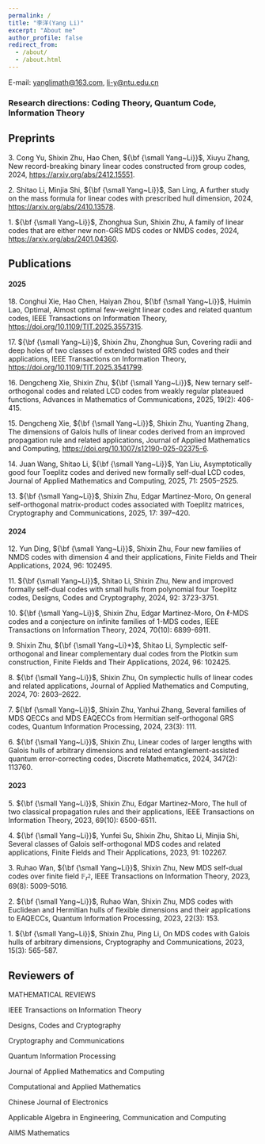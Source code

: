 ```yaml
---
permalink: /
title: "李洋(Yang Li)"
excerpt: "About me"
author_profile: false
redirect_from: 
  - /about/
  - /about.html
---
```



E-mail: yanglimath@163.com, li-y@ntu.edu.cn

### Research directions: Coding Theory, Quantum Code, Information Theory



## Preprints

$3.$ Cong Yu, Shixin Zhu, Hao Chen, ${\bf {\small Yang~Li}}$, Xiuyu Zhang, New record-breaking binary linear codes constructed from group codes, 2024, 
https://arxiv.org/abs/2412.15551.

$2.$ Shitao Li, Minjia Shi, ${\bf {\small Yang~Li}}$, San Ling, A further study on the mass formula for linear codes with prescribed hull dimension, 2024, https://arxiv.org/abs/2410.13578.

$1.$ ${\bf {\small Yang~Li}}$, Zhonghua Sun, Shixin Zhu, A family of linear codes that are either new non-GRS MDS codes or NMDS
codes, 2024, https://arxiv.org/abs/2401.04360.   




## Publications  

#### 2025

$18.$ Conghui Xie, Hao Chen, Haiyan Zhou, ${\bf {\small Yang~Li}}$, Huimin Lao, Optimal, Almost optimal few-weight linear codes and related quantum codes, IEEE Transactions on Information Theory, https://doi.org/10.1109/TIT.2025.3557315.

$17.$ ${\bf {\small Yang~Li}}$, Shixin Zhu, Zhonghua Sun, Covering radii and deep holes of two classes of extended twisted GRS codes and their applications, IEEE Transactions on Information Theory, https://doi.org/10.1109/TIT.2025.3541799.

$16.$ Dengcheng Xie, Shixin Zhu, ${\bf {\small Yang~Li}}$, New ternary self-orthogonal codes and related LCD codes from weakly regular plateaued functions, Advances in Mathematics of Communications, 2025, 19(2): 406-415. 

$15.$ Dengcheng Xie, ${\bf {\small Yang~Li}}$, Shixin Zhu, Yuanting Zhang, The dimensions of Galois hulls of linear codes derived from an improved propagation rule and related applications, Journal of Applied Mathematics and Computing, https://doi.org/10.1007/s12190-025-02375-6.

$14.$  Juan Wang, Shitao Li, ${\bf {\small Yang~Li}}$, Yan Liu, Asymptotically good four Toeplitz codes and derived new formally self-dual LCD codes, Journal of Applied Mathematics and Computing, 2025, 71: 2505–2525.

$13.$ ${\bf {\small Yang~Li}}$, Shixin Zhu, Edgar Martinez-Moro, On general self-orthogonal matrix-product codes associated with Toeplitz matrices, Cryptography and Communications, 2025, 17: 397–420.

#### 2024 

$12.$ Yun Ding, ${\bf {\small Yang~Li}}$, Shixin Zhu, Four new families of NMDS codes with dimension 4 and their applications, Finite Fields and Their Applications, 2024, 96: 102495.

$11.$ ${\bf {\small Yang~Li}}$, Shitao Li, Shixin Zhu, New and improved formally self-dual codes with small hulls from polynomial four Toeplitz codes, Designs, Codes and Cryptography, 2024, 92: 3723-3751.

$10.$ ${\bf {\small Yang~Li}}$, Shixin Zhu, Edgar Martinez-Moro, On $\ell$-MDS codes and a conjecture on infinite families of $1$-MDS codes, IEEE Transactions on Information Theory, 2024, 70(10): 6899-6911.

$9.$ Shixin Zhu, ${\bf {\small Yang~Li}*}$, Shitao Li, Symplectic self-orthogonal and linear complementary dual codes from the Plotkin sum construction, Finite Fields and Their Applications, 2024, 96: 102425.

$8.$ ${\bf {\small Yang~Li}}$, Shixin Zhu, On symplectic hulls of linear codes and related applications, Journal of Applied Mathematics and Computing, 2024, 70: 2603–2622.     

$7.$ ${\bf {\small Yang~Li}}$, Shixin Zhu, Yanhui Zhang, Several families of MDS QECCs and MDS EAQECCs from Hermitian self-orthogonal GRS codes, Quantum Information Processing, 2024, 23(3): 111.  

$6.$ ${\bf {\small Yang~Li}}$, Shixin Zhu, Linear codes of larger lengths with Galois hulls of arbitrary dimensions and related entanglement-assisted quantum error-correcting codes, Discrete Mathematics, 2024, 347(2): 113760. 

#### 2023

$5.$ ${\bf {\small Yang~Li}}$, Shixin Zhu, Edgar Martinez-Moro, The hull of two classical propagation rules and their applications, IEEE Transactions on Information Theory, 2023, 69(10): 6500-6511. 

$4.$ ${\bf {\small Yang~Li}}$, Yunfei Su, Shixin Zhu, Shitao Li, Minjia Shi, Several classes of Galois self-orthogonal MDS codes and related applications, Finite Fields and Their Applications, 2023, 91: 102267. 

$3.$ Ruhao Wan, ${\bf {\small Yang~Li}}$, Shixin Zhu, New MDS self-dual codes over finite field $\mathbb{F}_{r^2}$, IEEE Transactions on Information Theory, 2023, 69(8): 5009-5016. 

$2.$ ${\bf {\small Yang~Li}}$, Ruhao Wan, Shixin Zhu, MDS codes with Euclidean and Hermitian hulls of flexible dimensions and their applications to EAQECCs, Quantum Information Processing, 2023, 22(3): 153.  

$1.$ ${\bf {\small Yang~Li}}$, Shixin Zhu, Ping Li, On MDS codes with Galois hulls of arbitrary dimensions, Cryptography and Communications, 2023, 15(3): 565-587.




## Reviewers of 

MATHEMATICAL REVIEWS

IEEE Transactions on Information Theory 

Designs, Codes and Cryptography

Cryptography and Communications

Quantum Information Processing

Journal of Applied Mathematics and Computing

Computational and Applied Mathematics

Chinese Journal of Electronics

Applicable Algebra in Engineering, Communication and Computing

AIMS Mathematics






